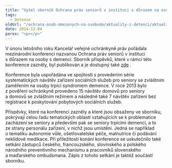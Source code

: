 ```yaml
---
title: "Vyšel sborník Ochrana práv seniorů v instituci s důrazem na osoby s demencí"
tags:
  - Detence
oldUrl: "/ochrana-osob-omezenych-na-svobode/aktuality-z-detenci/aktuality-z-detenci-2014/vysel-sbornik-ochrana-prav-senioru-v-instituci-s-durazem-na-osoby-s-demenci/"
date: 2014-12-04
perex: "<p></p>"
---
```


<!-- imported from the old website -->

<p>V únoru letošního roku Kancelář veřejné ochránkyně práv pořádala mezinárodní konferenci nazvanou Ochrana práv seniorů v instituci s důrazem na osoby s demencí. Sborník příspěvků, které v rámci této konference zazněly, byl publikován a je dostupný také <a title="Otevření do nového okna" href="http://spolecne.ochrance.cz/uploads-import/projekt_ESF/Seniorska_konference/sbornik_CZ.pdf" target="_blank">zde</a> .  </p><p>Konference byla uspořádána ve spojitosti s provedením série systematických návštěv zařízení sociálních služeb pro seniory se zvláštním zaměřením na osoby trpící syndromem demence. V roce 2013 bylo z pověření ochránkyně provedeno 15 návštěv domovů pro seniory a domovů se zvláštním režimem a následně také 7 návštěv zařízení bez registrace k poskytování pobytových sociálních služeb. </p><p>Příspěvky, které na konferenci zazněly a které jsou obsaženy ve sborníku, pokrývají celou řadu tematických oblastí vztahujících se k problematice zacházení se seniory a především pak se seniory trpícími demencí, a to ze strany personálu zařízení, v nichž jsou umístěni. Jedná se například o tematiku autonomie vůle, ošetřovatelské péče, malnutrice či podávání neklidové medikace. Při příležitosti konání konference se uskutečnilo také setkání zástupců českého, francouzského, slovinského a polského národního preventivního mechanismu a pracovníků slovenského a maďarského ombudsmana. Zápis z tohoto setkání je tak<a name="_GoBack"></a>též součástí sborníku.</p><p> </p>
